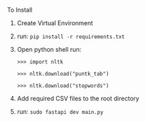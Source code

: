 To Install

1. Create Virtual Environment

2. run:
   `pip install -r requirements.txt`

3. Open python shell
   run:

   `>>> import nltk`

   `>>> nltk.download("puntk_tab")`

   `>>> nltk.download("stopwords")`

4. Add required CSV files to the root directory

5. run:
   `sudo fastapi dev main.py`
